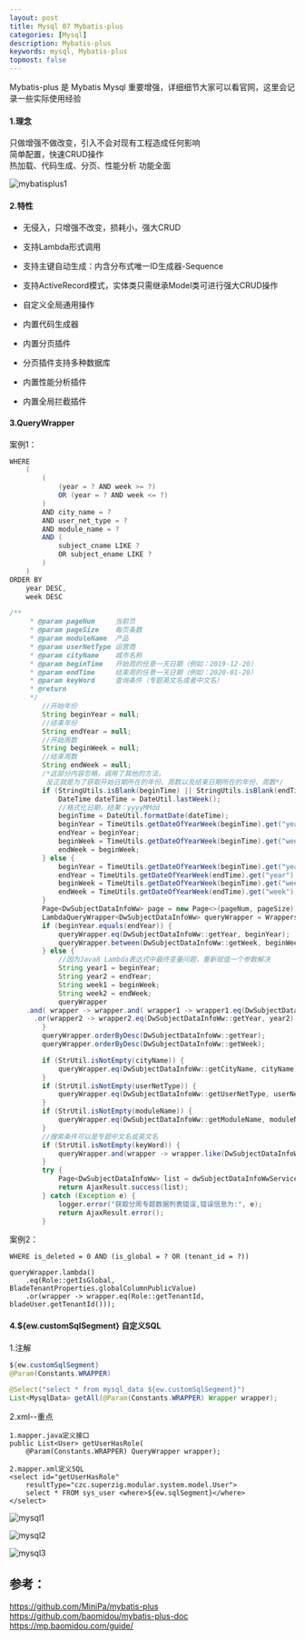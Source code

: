 ```yaml
---
layout: post
title: Mysql 07 Mybatis-plus
categories: [Mysql]
description: Mybatis-plus
keywords: mysql, Mybatis-plus
topmost: false
---
```




Mybatis-plus 是 Mybatis Mysql 重要增强，详细细节大家可以看官网，这里会记录一些实际使用经验

#### 1.理念

只做增强不做改变，引入不会对现有工程造成任何影响  
简单配置，快速CRUD操作  
热加载、代码生成、分页、性能分析 功能全面

![mybatisplus1](/images/posts/2017-07-24-mysql-mybatisplus/mybatisplus1.png)

#### 2.特性

- 无侵入，只增强不改变，损耗小，强大CRUD   

- 支持Lambda形式调用

- 支持主键自动生成：内含分布式唯一ID生成器-Sequence

- 支持ActiveRecord模式，实体类只需继承Model类可进行强大CRUD操作 

- 自定义全局通用操作

- 内置代码生成器

- 内置分页插件

- 分页插件支持多种数据库

- 内置性能分析插件

- 内置全局拦截插件

#### 3.QueryWrapper

案例1：

```java
WHERE
    (
        (
            (year = ? AND week >= ?)
            OR (year = ? AND week <= ?)
        )
        AND city_name = ?
        AND user_net_type = ?
        AND module_name = ?
        AND (
            subject_cname LIKE ?
            OR subject_ename LIKE ?
        )
    )
ORDER BY
    year DESC,
    week DESC
```

```java
/**
     * @param pageNum     当前页
     * @param pageSize    每页条数
     * @param moduleName  产品
     * @param userNetType 运营商
     * @param cityName    城市名称
     * @param beginTime   开始周的任意一天日期（例如：2019-12-20）
     * @param endTime     结束周的任意一天日期（例如：2020-01-20）
     * @param keyWord     查询条件（专题英文名或者中文名）
     * @return
     */
        //开始年份
        String beginYear = null;
        //结束年份
        String endYear = null;
        //开始周数
        String beginWeek = null;
        //结束周数
        String endWeek = null;
        /*这部分内容忽略，调用了其他的方法，
         反正就是为了获取开始日期所在的年份、周数以及结束日期所在的年份、周数*/
        if (StringUtils.isBlank(beginTime) || StringUtils.isBlank(endTime)) {
            DateTime dateTime = DateUtil.lastWeek();
            //格式化日期，结果：yyyyMMdd
            beginTime = DateUtil.formatDate(dateTime);
            beginYear = TimeUtils.getDateOfYearWeek(beginTime).get("year");
            endYear = beginYear;
            beginWeek = TimeUtils.getDateOfYearWeek(beginTime).get("week");
            endWeek = beginWeek;
        } else {
            beginYear = TimeUtils.getDateOfYearWeek(beginTime).get("year");
            endYear = TimeUtils.getDateOfYearWeek(endTime).get("year");
            beginWeek = TimeUtils.getDateOfYearWeek(beginTime).get("week");
            endWeek = TimeUtils.getDateOfYearWeek(endTime).get("week");
        }
        Page<DwSubjectDataInfoWw> page = new Page<>(pageNum, pageSize);
        LambdaQueryWrapper<DwSubjectDataInfoWw> queryWrapper = Wrappers.<DwSubjectDataInfoWw>lambdaQuery();
        if (beginYear.equals(endYear)) {
            queryWrapper.eq(DwSubjectDataInfoWw::getYear, beginYear);
            queryWrapper.between(DwSubjectDataInfoWw::getWeek, beginWeek, endWeek);
        } else {
            //因为Java8 Lambda表达式中最终变量问题，重新赋值一个参数解决
            String year1 = beginYear;
            String year2 = endYear;
            String week1 = beginWeek;
            String week2 = endWeek;
            queryWrapper
	.and( wrapper -> wrapper.and( wrapper1 -> wrapper1.eq(DwSubjectDataInfoWw::getYear, year1).ge(DwSubjectDataInfoWw::getWeek, week1))
      .or(wrapper2 -> wrapper2.eq(DwSubjectDataInfoWw::getYear, year2).le(DwSubjectDataInfoWw::getWeek, week2)));
        }
        queryWrapper.orderByDesc(DwSubjectDataInfoWw::getYear);
        queryWrapper.orderByDesc(DwSubjectDataInfoWw::getWeek);

        if (StrUtil.isNotEmpty(cityName)) {
            queryWrapper.eq(DwSubjectDataInfoWw::getCityName, cityName);
        }
        if (StrUtil.isNotEmpty(userNetType)) {
            queryWrapper.eq(DwSubjectDataInfoWw::getUserNetType, userNetType);
        }
        if (StrUtil.isNotEmpty(moduleName)) {
            queryWrapper.eq(DwSubjectDataInfoWw::getModuleName, moduleName);
        }
        //搜索条件可以是专题中文名或英文名
        if (StrUtil.isNotEmpty(keyWord)) {
            queryWrapper.and(wrapper -> wrapper.like(DwSubjectDataInfoWw::getSubjectCname, keyWord).or().like(DwSubjectDataInfoWw::getSubjectEname, keyWord));
        }
        try {
            Page<DwSubjectDataInfoWw> list = dwSubjectDataInfoWwService.page(page, queryWrapper);
            return AjaxResult.success(list);
        } catch (Exception e) {
            logger.error("获取分周专题数据列表错误,错误信息为:", e);
            return AjaxResult.error();
        }
```

案例2：

```
WHERE is_deleted = 0 AND (is_global = ? OR (tenant_id = ?))

queryWrapper.lambda()
	.eq(Role::getIsGlobal, BladeTenantProperties.globalColumnPublicValue)
	.or(wrapper -> wrapper.eq(Role::getTenantId, bladeUser.getTenantId()));
```

#### 4.${ew.customSqlSegment} 自定义SQL

1.注解

```java
${ew.customSqlSegment} 
@Param(Constants.WRAPPER)

@Select("select * from mysql_data ${ew.customSqlSegment}")
List<MysqlData> getAll(@Param(Constants.WRAPPER) Wrapper wrapper);
```
2.xml--重点

```
1.mapper.java定义接口
public List<User> getUserHasRole(
	@Param(Constants.WRAPPER) QueryWrapper wrapper);

2.mapper.xml定义SQL
<select id="getUserHasRole" 
	resultType="czc.superzig.modular.system.model.User">
	select * FROM sys_user <where>${ew.sqlSegment}</where>
</select>
```

![mysql1](/images/posts/2017-07-24-mysql-mybatisplus/mysql1.png)

![mysql2](/images/posts/2017-07-24-mysql-mybatisplus/mysql2.png)

![mysql3](/images/posts/2017-07-24-mysql-mybatisplus/mysql3.png)













## 参考：

https://github.com/MiniPa/mybatis-plus 
https://github.com/baomidou/mybatis-plus-doc  
https://mp.baomidou.com/guide/
